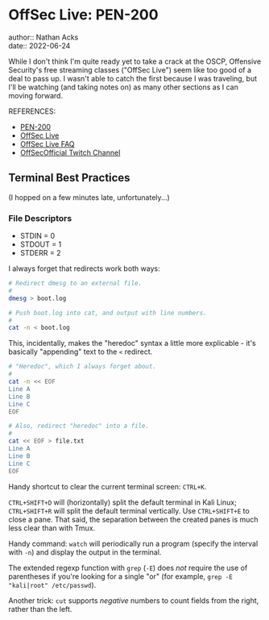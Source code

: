 # OffSec Live: PEN-200

author:: Nathan Acks  
date:: 2022-06-24

While I don't think I'm quite ready yet to take a crack at the OSCP, Offensive Security's free streaming classes ("OffSec Live") seem like too good of a deal to pass up. I wasn't able to catch the first because I was traveling, but I'll be watching (and taking notes on) as many other sections as I can moving forward.

REFERENCES:

* [PEN-200](https://www.offensive-security.com/pwk-oscp/)
* [OffSec Live](https://www.offensive-security.com/offsec/offsec-live/)
* [OffSec Live FAQ](https://help.offensive-security.com/hc/en-us/articles/6702904332564-OffSec-Live-FAQ)
* [OffSecOfficial Twitch Channel](https://www.twitch.tv/offsecofficial)

## Terminal Best Practices

(I hopped on a few minutes late, unfortunately...)

### File Descriptors

* STDIN = 0
* STDOUT = 1
* STDERR = 2

I always forget that redirects work both ways:

```bash
# Redirect dmesg to an external file.
#
dmesg > boot.log

# Push boot.log into cat, and output with line numbers.
#
cat -n < boot.log
```

This, incidentally, makes the "heredoc" syntax a little more explicable - it's basically "appending" text to the `<` redirect.

```bash
# "Heredoc", which I always forget about.
#
cat -n << EOF
Line A
Line B
Line C
EOF

# Also, redirect "heredoc" into a file.
#
cat << EOF > file.txt
Line A
Line B
Line C
EOF
```

Handy shortcut to clear the current terminal screen: `CTRL+K`.

`CTRL+SHIFT+D` will (horizontally) split the default terminal in Kali Linux; `CTRL+SHIFT+R` will split the default terminal vertically. Use `CTRL+SHIFT+E` to close a pane. That said, the separation between the created panes is much less clear than with Tmux.

Handy command: `watch` will periodically run a program (specify the interval with `-n`) and display the output in the terminal.

The extended regexp function with `grep` (`-E`) does *not* require the use of parentheses if you're looking for a single "or" (for example, `grep -E "kali|root" /etc/passwd`).

Another trick: `cut` supports *negative* numbers to count fields from the right, rather than the left.
